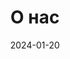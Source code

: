 ---
title: "О нас"
description: "Познакомьтесь с нашей мотивацией, философией и командой"
date: 2024-01-20
draft: false
featured_image: "/images/headers/RS-141.jpg"
---